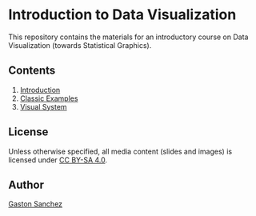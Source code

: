 # Introduction to Data Visualization

This repository contains the materials for an introductory course on 
Data Visualization (towards Statistical Graphics).


## Contents

1. [Introduction](slides/01-introduction/01-introduction.pdf)
2. [Classic Examples](slides/02-classic-examples/02-classic-examples.pdf)
3. [Visual System](slides/03-visual-system/03-visual-system.pdf)



## License

Unless otherwise specified, all media content (slides and images) is licensed 
under [CC BY-SA 4.0](https://creativecommons.org/licenses/by-sa/4.0/).


## Author

[Gaston Sanchez](http://gastonsanchez.com)
